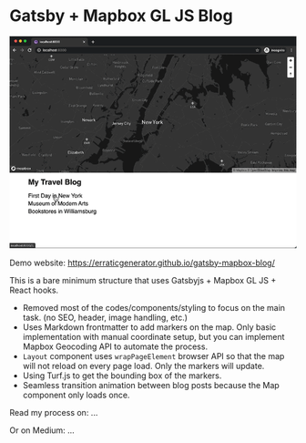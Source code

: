 # Gatsby + Mapbox GL JS Blog

![website demo](./demo.gif)

Demo website:
https://erraticgenerator.github.io/gatsby-mapbox-blog/

This is a bare minimum structure that uses Gatsbyjs + Mapbox GL JS + React hooks.

- Removed most of the codes/components/styling to focus on the main task. (no SEO, header, image handling, etc.)
- Uses Markdown frontmatter to add markers on the map. Only basic implementation with manual coordinate setup, but you can implement Mapbox Geocoding API to automate the process.
- `Layout` component uses `wrapPageElement` browser API so that the map will not reload on every page load. Only the markers will update.
- Using Turf.js to get the bounding box of the markers.
- Seamless transition animation between blog posts because the Map component only loads once.

Read my process on:
...

Or on Medium:
...

